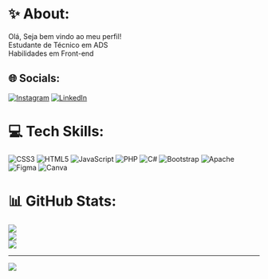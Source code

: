 # ✨ About:
Olá, Seja bem vindo ao meu perfil!<br>
Estudante de Técnico em ADS<br>Habilidades em Front-end


## 🌐 Socials:
[![Instagram](https://img.shields.io/badge/Instagram-%23E4405F.svg?logo=Instagram&logoColor=white)](https://instagram.com/santos_xiv_) [![LinkedIn](https://img.shields.io/badge/LinkedIn-%230077B5.svg?logo=linkedin&logoColor=white)](www.linkedin.com/in/daniely-santos-81ab22286)

# 💻 Tech Skills:
![CSS3](https://img.shields.io/badge/css3-%231572B6.svg?style=for-the-badge&logo=css3&logoColor=white) ![HTML5](https://img.shields.io/badge/html5-%23E34F26.svg?style=for-the-badge&logo=html5&logoColor=white) ![JavaScript](https://img.shields.io/badge/javascript-%23323330.svg?style=for-the-badge&logo=javascript&logoColor=%23F7DF1E) ![PHP](https://img.shields.io/badge/php-%23777BB4.svg?style=for-the-badge&logo=php&logoColor=white) ![C#](https://img.shields.io/badge/c%23-%23239120.svg?style=for-the-badge&logo=csharp&logoColor=white) ![Bootstrap](https://img.shields.io/badge/bootstrap-%238511FA.svg?style=for-the-badge&logo=bootstrap&logoColor=white) ![Apache](https://img.shields.io/badge/apache-%23D42029.svg?style=for-the-badge&logo=apache&logoColor=white) ![Figma](https://img.shields.io/badge/figma-%23F24E1E.svg?style=for-the-badge&logo=figma&logoColor=white) ![Canva](https://img.shields.io/badge/Canva-%2300C4CC.svg?style=for-the-badge&logo=Canva&logoColor=white)
# 📊 GitHub Stats:
![](https://github-readme-stats.vercel.app/api?username=DanielySantoss&theme=dracula&hide_border=false&include_all_commits=false&count_private=false)<br/>
![](https://github-readme-streak-stats.herokuapp.com/?user=DanielySantoss&theme=dracula&hide_border=false)<br/>
![](https://github-readme-stats.vercel.app/api/top-langs/?username=DanielySantoss&theme=dracula&hide_border=false&include_all_commits=false&count_private=false&layout=compact)

---
[![](https://visitcount.itsvg.in/api?id=DanielySantoss&icon=0&color=0)](https://visitcount.itsvg.in)

<!-- Proudly created with GPRM ( https://gprm.itsvg.in ) -->
